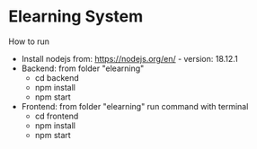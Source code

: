 # Elearning System

How to run

- Install nodejs from: https://nodejs.org/en/ - version: 18.12.1
- Backend: from folder "elearning"
  + cd backend
  + npm install
  + npm start
- Frontend: from folder "elearning" run command with terminal
  + cd frontend
  + npm install
  + npm start
